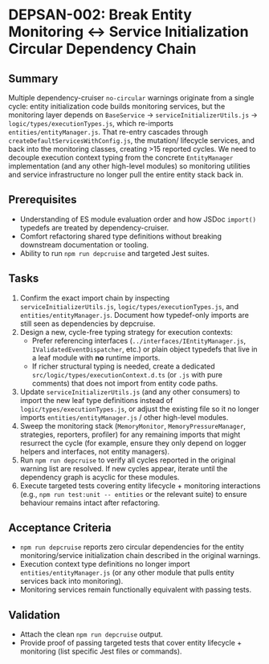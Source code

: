 # DEPSAN-002: Break Entity Monitoring ↔ Service Initialization Circular Dependency Chain

## Summary
Multiple dependency-cruiser `no-circular` warnings originate from a single cycle: entity initialization code builds monitoring services, but the monitoring layer depends on `BaseService` → `serviceInitializerUtils.js` → `logic/types/executionTypes.js`, which re-imports `entities/entityManager.js`. That re-entry cascades through `createDefaultServicesWithConfig.js`, the mutation/ lifecycle services, and back into the monitoring classes, creating >15 reported cycles. We need to decouple execution context typing from the concrete `EntityManager` implementation (and any other high-level modules) so monitoring utilities and service infrastructure no longer pull the entire entity stack back in.

## Prerequisites
- Understanding of ES module evaluation order and how JSDoc `import()` typedefs are treated by dependency-cruiser.
- Comfort refactoring shared type definitions without breaking downstream documentation or tooling.
- Ability to run `npm run depcruise` and targeted Jest suites.

## Tasks
1. Confirm the exact import chain by inspecting `serviceInitializerUtils.js`, `logic/types/executionTypes.js`, and `entities/entityManager.js`. Document how typedef-only imports are still seen as dependencies by depcruise.
2. Design a new, cycle-free typing strategy for execution contexts:
   - Prefer referencing interfaces (`../interfaces/IEntityManager.js`, `IValidatedEventDispatcher`, etc.) or plain object typedefs that live in a leaf module with **no** runtime imports.
   - If richer structural typing is needed, create a dedicated `src/logic/types/executionContext.d.ts` (or `.js` with pure comments) that does not import from entity code paths.
3. Update `serviceInitializerUtils.js` (and any other consumers) to import the new leaf type definitions instead of `logic/types/executionTypes.js`, or adjust the existing file so it no longer imports `entities/entityManager.js` / other high-level modules.
4. Sweep the monitoring stack (`MemoryMonitor`, `MemoryPressureManager`, strategies, reporters, profiler) for any remaining imports that might resurrect the cycle (for example, ensure they only depend on logger helpers and interfaces, not entity managers).
5. Run `npm run depcruise` to verify all cycles reported in the original warning list are resolved. If new cycles appear, iterate until the dependency graph is acyclic for these modules.
6. Execute targeted tests covering entity lifecycle + monitoring interactions (e.g., `npm run test:unit -- entities` or the relevant suite) to ensure behaviour remains intact after refactoring.

## Acceptance Criteria
- `npm run depcruise` reports zero circular dependencies for the entity monitoring/service initialization chain described in the original warnings.
- Execution context type definitions no longer import `entities/entityManager.js` (or any other module that pulls entity services back into monitoring).
- Monitoring services remain functionally equivalent with passing tests.

## Validation
- Attach the clean `npm run depcruise` output.
- Provide proof of passing targeted tests that cover entity lifecycle + monitoring (list specific Jest files or commands).
